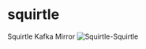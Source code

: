 # squirtle
Squirtle Kafka Mirror
![Squirtle-Squirtle](http://vignette2.wikia.nocookie.net/pokemon/images/6/6b/007Squirtle_OS_anime_3.png/revision/latest?cb=20150330015844)
